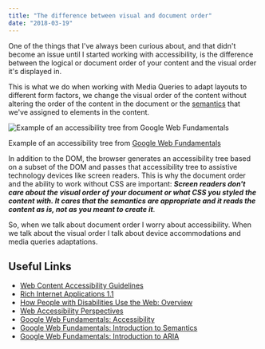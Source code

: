 ```yaml
---
title: "The difference between visual and document order"
date: "2018-03-19"
---
```


One of the things that I've always been curious about, and that didn't become an issue until I started working with accessibility, is the difference between the logical or document order of your content and the visual order it's displayed in.

This is what we do when working with Media Queries to adapt layouts to different form factors, we change the visual order of the content without altering the order of the content in the document or the [semantics](http://html5doctor.com/lets-talk-about-semantics/) that we've assigned to elements in the content.

![Example of an accessibility tree from Google Web Fundamentals](https://publishing-project.rivendellweb.net/wp-content/uploads/2018/03/treestructure.jpg)

Example of an accessibility tree from [Google Web Fundamentals](https://developers.google.com/web/fundamentals/accessibility/semantics-builtin/the-accessibility-tree)

In addition to the DOM, the browser generates an accessibility tree based on a subset of the DOM and passes that accessibility tree to assistive technology devices like screen readers. This is why the document order and the ability to work without CSS are important: _**Screen readers don't care about the visual order of your document or what CSS you styled the content with. It cares that the semantics are appropriate and it reads the content as is, not as you meant to create it**_.

So, when we talk about document order I worry about accessibility. When we talk about the visual order I talk about device accommodations and media queries adaptations.

## Useful Links

- [Web Content Accessibility Guidelines](https://www.w3.org/TR/WCAG/)
- [Rich Internet Applications 1.1](https://www.w3.org/TR/wai-aria-1.1/)
- [How People with Disabilities Use the Web: Overview](https://www.w3.org/WAI/intro/people-use-web/)
- [Web Accessibility Perspectives](https://www.w3.org/WAI/perspectives/)
- [Google Web Fundamentals: Accessibility](https://developers.google.com/web/fundamentals/accessibility/)
- [Google Web Fundamentals: Introduction to Semantics](https://developers.google.com/web/fundamentals/accessibility/semantics-builtin/)
- [Google Web Fundamentals: Introduction to ARIA](https://developers.google.com/web/fundamentals/accessibility/semantics-aria/)
